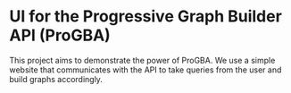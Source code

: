 # UI for the Progressive Graph Builder API (ProGBA) 

This project aims to demonstrate the power of ProGBA. We use a simple website that communicates with the API to take queries from the user and build graphs accordingly.



